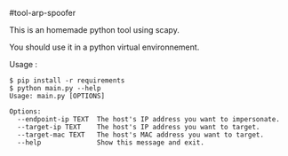 #tool-arp-spoofer

This is an homemade python tool using scapy.

You should use it in a python virtual environnement.

Usage :
```
$ pip install -r requirements
$ python main.py --help
Usage: main.py [OPTIONS]

Options:
  --endpoint-ip TEXT  The host's IP address you want to impersonate.
  --target-ip TEXT    The host's IP address you want to target.
  --target-mac TEXT   The host's MAC address you want to target.
  --help              Show this message and exit.
```

